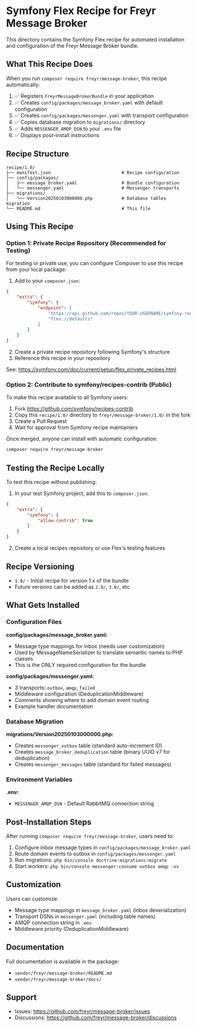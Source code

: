 # Symfony Flex Recipe for Freyr Message Broker

This directory contains the Symfony Flex recipe for automated installation and configuration of the Freyr Message Broker bundle.

## What This Recipe Does

When you run `composer require freyr/message-broker`, this recipe automatically:

1. ✅ Registers `FreyrMessageBrokerBundle` in your application
2. ✅ Creates `config/packages/message_broker.yaml` with default configuration
3. ✅ Creates `config/packages/messenger.yaml` with transport configuration
4. ✅ Copies database migration to `migrations/` directory
5. ✅ Adds `MESSENGER_AMQP_DSN` to your `.env` file
6. ✅ Displays post-install instructions

## Recipe Structure

```
recipe/1.0/
├── manifest.json                           # Recipe configuration
├── config/packages/
│   ├── message_broker.yaml                 # Bundle configuration
│   └── messenger.yaml                      # Messenger transports
├── migrations/
│   └── Version20250103000000.php           # Database tables migration
└── README.md                               # This file
```

## Using This Recipe

### Option 1: Private Recipe Repository (Recommended for Testing)

For testing or private use, you can configure Composer to use this recipe from your local package:

1. Add to your `composer.json`:

```json
{
    "extra": {
        "symfony": {
            "endpoint": [
                "https://api.github.com/repos/YOUR-USERNAME/symfony-recipes/contents/index.json",
                "flex://defaults"
            ]
        }
    }
}
```

2. Create a private recipe repository following Symfony's structure
3. Reference this recipe in your repository

See: https://symfony.com/doc/current/setup/flex_private_recipes.html

### Option 2: Contribute to symfony/recipes-contrib (Public)

To make this recipe available to all Symfony users:

1. Fork https://github.com/symfony/recipes-contrib
2. Copy this `recipe/1.0/` directory to `freyr/message-broker/1.0/` in the fork
3. Create a Pull Request
4. Wait for approval from Symfony recipe maintainers

Once merged, anyone can install with automatic configuration:

```bash
composer require freyr/message-broker
```

## Testing the Recipe Locally

To test this recipe without publishing:

1. In your test Symfony project, add this to `composer.json`:

```json
{
    "extra": {
        "symfony": {
            "allow-contrib": true
        }
    }
}
```

2. Create a local recipes repository or use Flex's testing features

## Recipe Versioning

- `1.0/` - Initial recipe for version 1.x of the bundle
- Future versions can be added as `2.0/`, `3.0/`, etc.

## What Gets Installed

### Configuration Files

**config/packages/message_broker.yaml:**
- Message type mappings for inbox (needs user customization)
- Used by MessageNameSerializer to translate semantic names to PHP classes
- This is the ONLY required configuration for the bundle

**config/packages/messenger.yaml:**
- 3 transports: `outbox`, `amqp`, `failed`
- Middleware configuration (DeduplicationMiddleware)
- Comments showing where to add domain event routing
- Example handler documentation

### Database Migration

**migrations/Version20250103000000.php:**
- Creates `messenger_outbox` table (standard auto-increment ID)
- Creates `message_broker_deduplication` table (binary UUID v7 for deduplication)
- Creates `messenger_messages` table (standard for failed messages)

### Environment Variables

**\.env:**
- `MESSENGER_AMQP_DSN` - Default RabbitMQ connection string

## Post-Installation Steps

After running `composer require freyr/message-broker`, users need to:

1. Configure inbox message types in `config/packages/message_broker.yaml`
2. Route domain events to outbox in `config/packages/messenger.yaml`
3. Run migrations: `php bin/console doctrine:migrations:migrate`
4. Start workers: `php bin/console messenger:consume outbox amqp -vv`

## Customization

Users can customize:
- Message type mappings in `message_broker.yaml` (inbox deserialization)
- Transport DSNs in `messenger.yaml` (including table names)
- AMQP connection string in `.env`
- Middleware priority (DeduplicationMiddleware)

## Documentation

Full documentation is available in the package:
- `vendor/freyr/message-broker/README.md`
- `vendor/freyr/message-broker/docs/`

## Support

- Issues: https://github.com/freyr/message-broker/issues
- Discussions: https://github.com/freyr/message-broker/discussions
